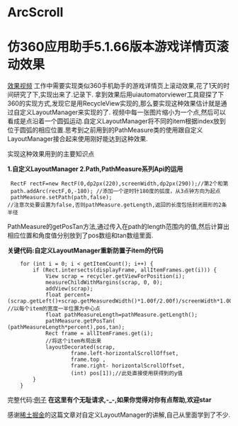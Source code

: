 # ArcScroll
# 仿360应用助手5.1.66版本游戏详情页滚动效果
[效果视频][1]
工作中需要实现类似360手机助手的游戏详情页上滚动效果,花了1天的时间研究了下,实现出来了.记录下.
拿到效果后用uiautomatorviewer工具窥探了下360的实现方式,发现它是用RecycleView实现的,那么要实现这种效果估计就是通过自定义LayoutManager来实现的了.
视频中每一张图片缩小为一个点,然后可以看成是点沿着一个圆弧运动.自定义LayoutManager将不同的item根据index放到位于圆弧的相应位置.思考到之前用到的PathMeasure类的使用跟自定义LayoutManager接合起来使用刚好能达到这种效果.

实现这种效果用到的主要知识点

**1.自定义LayoutManager 2.Path,PathMeasure系列Api的运用** 

     RectF rectF=new RectF(0,dp2px(220),screenWidth,dp2px(290));//第2个和第
     path.addArc(rectF,0,-180); //添加一个逆时针180度的弧度，从3点钟方向为起点
     pathMeasure.setPath(path,false); 
    //注意次处要设置为false,否则pathMeasure.getLength,返回的长度包括封闭扇形的2条半径
   

 PathMeasure的getPosTan方法,通过传入在path的length范围内的值,然后计算出相应位置和角度值分别放到了pos数组和tan数组里面.
 
 **关键代码:自定义LayoutManager重新防置子item的代码**
 

     
        for (int i = 0; i < getItemCount(); i++) {
            if (Rect.intersects(displayFrame, allItemFrames.get(i))) {
                View scrap = recycler.getViewForPosition(i);
                measureChildWithMargins(scrap, 0, 0);
                addView(scrap);
                float percent=(scrap.getLeft()+scrap.getMeasuredWidth()*1.00f/2.00f)/screenWidth*1.00f; //以每个item的宽度一半位置为中心点
                float pathMeasureLength=pathMeasure.getLength();
                pathMeasure.getPosTan( (pathMeasureLength*percent),pos,tan);
                Rect frame = allItemFrames.get(i);
                //将这个item布局出来
                layoutDecorated(scrap,
                        frame.left-horizontalScrollOffset,
                        frame.top ,
                        frame.right- horizontalScrollOffset,
                        (int) pos[1]);//此处直接使用获得到的y值
            }
        }

 完整代码:[例子][2]
 **在这里有个无耻请求,-_-,如果你觉得对你有点帮助,欢迎star**
 
  感谢[稀土掘金][3]的这篇文章对自定义LayoutManager的讲解,自己从里面学到了不少.


  [1]: http://7xs2th.com1.z0.glb.clouddn.com/360scrolling.mp4
  [2]: https://github.com/happycodinggirl/ArcScroll
  [3]: https://juejin.im/entry/57597452a34131006133369e
